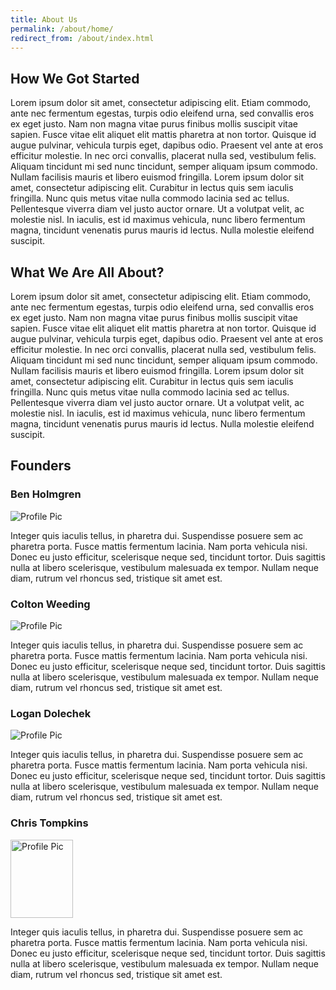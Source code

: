 ```yaml
---
title: About Us
permalink: /about/home/
redirect_from: /about/index.html
---
```


<h2>How We Got Started</h2>
<p>Lorem ipsum dolor sit amet, consectetur adipiscing elit. Etiam commodo, ante nec fermentum egestas, turpis odio eleifend urna, sed convallis eros ex eget justo. Nam non magna vitae purus finibus mollis suscipit vitae sapien. Fusce vitae elit aliquet elit mattis pharetra at non tortor. Quisque id augue pulvinar, vehicula turpis eget, dapibus odio. Praesent vel ante at eros efficitur molestie. In nec orci convallis, placerat nulla sed, vestibulum felis. Aliquam tincidunt mi sed nunc tincidunt, semper aliquam ipsum commodo. Nullam facilisis mauris et libero euismod fringilla. Lorem ipsum dolor sit amet, consectetur adipiscing elit. Curabitur in lectus quis sem iaculis fringilla. Nunc quis metus vitae nulla commodo lacinia sed ac tellus. Pellentesque viverra diam vel justo auctor ornare. Ut a volutpat velit, ac molestie nisl. In iaculis, est id maximus vehicula, nunc libero fermentum magna, tincidunt venenatis purus mauris id lectus. Nulla molestie eleifend suscipit.</p>

<h2>What We Are All About?</h2>
<p>Lorem ipsum dolor sit amet, consectetur adipiscing elit. Etiam commodo, ante nec fermentum egestas, turpis odio eleifend urna, sed convallis eros ex eget justo. Nam non magna vitae purus finibus mollis suscipit vitae sapien. Fusce vitae elit aliquet elit mattis pharetra at non tortor. Quisque id augue pulvinar, vehicula turpis eget, dapibus odio. Praesent vel ante at eros efficitur molestie. In nec orci convallis, placerat nulla sed, vestibulum felis. Aliquam tincidunt mi sed nunc tincidunt, semper aliquam ipsum commodo. Nullam facilisis mauris et libero euismod fringilla. Lorem ipsum dolor sit amet, consectetur adipiscing elit. Curabitur in lectus quis sem iaculis fringilla. Nunc quis metus vitae nulla commodo lacinia sed ac tellus. Pellentesque viverra diam vel justo auctor ornare. Ut a volutpat velit, ac molestie nisl. In iaculis, est id maximus vehicula, nunc libero fermentum magna, tincidunt venenatis purus mauris id lectus. Nulla molestie eleifend suscipit.</p>

<h2>Founders</h2>

<h3>Ben Holmgren</h3>
<img src="https://csci491-01.cs.montana.edu/~g82r811/images/CSCI491_Ben.jpg" alt="Profile Pic">
<p>Integer quis iaculis tellus, in pharetra dui. Suspendisse posuere sem ac pharetra porta. Fusce mattis fermentum lacinia. Nam porta vehicula nisi. Donec eu justo efficitur, scelerisque neque sed, tincidunt tortor. Duis sagittis nulla at libero scelerisque, vestibulum malesuada ex tempor. Nullam neque diam, rutrum vel rhoncus sed, tristique sit amet est.</p>

<h3>Colton Weeding</h3>
<img src="https://csci491-01.cs.montana.edu/~g82r811/images/CSCI491_Colton.jpg" alt="Profile Pic">
<p>Integer quis iaculis tellus, in pharetra dui. Suspendisse posuere sem ac pharetra porta. Fusce mattis fermentum lacinia. Nam porta vehicula nisi. Donec eu justo efficitur, scelerisque neque sed, tincidunt tortor. Duis sagittis nulla at libero scelerisque, vestibulum malesuada ex tempor. Nullam neque diam, rutrum vel rhoncus sed, tristique sit amet est.</p>

<h3>Logan Dolechek</h3>
<img src="https://csci491-01.cs.montana.edu/~g82r811/images/CSCI491_Logan.jpg" alt="Profile Pic">
<p>Integer quis iaculis tellus, in pharetra dui. Suspendisse posuere sem ac pharetra porta. Fusce mattis fermentum lacinia. Nam porta vehicula nisi. Donec eu justo efficitur, scelerisque neque sed, tincidunt tortor. Duis sagittis nulla at libero scelerisque, vestibulum malesuada ex tempor. Nullam neque diam, rutrum vel rhoncus sed, tristique sit amet est.</p>

<h3>Chris Tompkins</h3>
<img src="https://csci491-01.cs.montana.edu/~g82r811/images/CSCI491_Chris.jpg" alt="Profile Pic" style="width:100px;height:125px">
<p>Integer quis iaculis tellus, in pharetra dui. Suspendisse posuere sem ac pharetra porta. Fusce mattis fermentum lacinia. Nam porta vehicula nisi. Donec eu justo efficitur, scelerisque neque sed, tincidunt tortor. Duis sagittis nulla at libero scelerisque, vestibulum malesuada ex tempor. Nullam neque diam, rutrum vel rhoncus sed, tristique sit amet est.</p>


